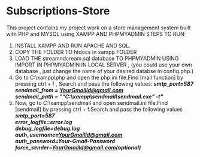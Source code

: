 # Subscriptions-Store
This project contains my project work on a store management system built with PHP and MYSQL using XAMPP AND PHPMYADMIN 
STEPS TO RUN:
1. INSTALL XAMPP AND RUN APACHE AND SQL.
2. COPY THE FOLDER TO htdocs in xampp FOLDER
3. LOAD THE streamndcream.sql database TO PHPMYADMIN USING IMPORT IN PHPMYADMIN IN LOCAL SERVER , (you could use your own database , just change the name of your desired databse in config.php.)
4. Go to C:\xampp\php and open the php.ini file.Find [mail function] by pressing ctrl + f , Search and pass the following values: 
***smtp_port=587***<br>
***sendmail_from = YourGmailId@gmail.com***<br>
***sendmail_path = "\"C:\xampp\sendmail\sendmail.exe\" -t"***
5. Now, go to C:\xampp\sendmail and open sendmail.ini file.Find [sendmail] by pressing ctrl + f.Search and pass the following values
***smtp_port=587***<br>
***error_logfile=error.log***<br>
***debug_logfile=debug.log***<br>
***auth_username=YourGmailId@gmail.com***<br>
***auth_password=Your-Gmail-Password***<br>
***force_sender=YourGmailId@gmail.com(optional)***
